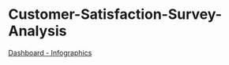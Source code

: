 # Customer-Satisfaction-Survey-Analysis



[Dashboard - Infographics](https://app.powerbi.com/groups/me/reports/903316bc-d270-42e6-b2ce-2118017f5625/ReportSectiona6ce2440e69079c1ceb4?experience=power-bi)
